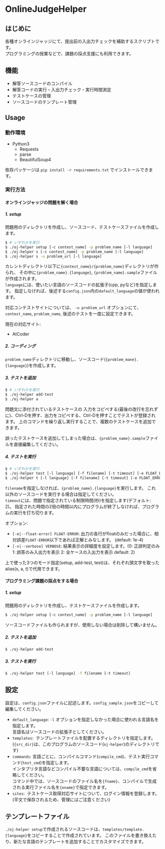 # OnlineJudgeHelper

## はじめに

各種オンラインジャッジにて、提出前の入出力チェックを補助するスクリプトです。  
プログラミングの授業などで、課題の採点支援にも利用できます。

## 機能

+ 解答ソースコードのコンパイル
+ 解答コードの実行・入出力チェック・実行時間測定
+ テストケースの管理
+ ソースコードのテンプレート管理

## Usage
### 動作環境

- Python3
    - Requests
    - parse
    - BeautifulSoup4  

依存パッケージは `pip install -r requirements.txt` でインストールできます。

### 実行方法
#### オンラインジャッジの問題を解く場合
##### 1. setup

問題用のディレクトリを作成し、ソースコード、テストケースファイルを作成します。

``` sh
$ # いずれかを実行
$ ./oj-helper setup [-c contest_name] -p problem_name [-l language]
$ ./oj-helper s [-c contest_name] -p problem_name [-l language]
$ ./oj-helper s -u problem_url [-l language]
```

カレントディレクトリ以下に`{contest_name}/{problem_name}`ディレクトリが作られ、
その中に`{problem_name}.{language}`, `{problem_name}.sample`ファイルが作成されます。  
`language`には、使いたい言語のソースコードの拡張子(cpp, pyなど)を指定します。
指定しなければ、後述する`config.json`内の`dafault_language`の値が使われます。
  
対応コンテストサイトについては、 `-u problem_url` オプションにて、`contest_name`, `problem_name`, 後述のテストを一度に設定できます。
 
現在の対応サイト:
- AtCoder

##### 2. コーディング

`problem_name`ディレクトリに移動し、ソースコード(`{problem_mane}.{language}`)を作成します。

##### 3. テストを追加

``` sh
$ # いずれかを実行
$ ./oj-helper add-test
$ ./oj-helper a
```

問題文に添付されているテストケースの
入力をコピペする(最後の改行を忘れずに)、Ctrl-Dを押す、出力をコピペする、Ctrl-Dを押すことでテストが登録されます。
上のコマンドを繰り返し実行することで、複数のテストケースを追加できます。

誤ったテストケースを追加してしまった場合は、`{problem_name}.sample`ファイルを直接編集してください。

##### 4. テストを実行

``` sh
$ # いずれかを実行
$ ./oj-helper test [-l language] [-f filename] [-t timeout] [-e FLOAT_ERROR] [-v VERBOSE]
$ ./oj-helper t [-l language] [-f filename] [-t timeout] [-e FLOAT_ERROR] [-v VERBOSE]
```
`filename`を指定しなければ、`{problem_name}.{language}`を実行します。
これ以外のソースコードを実行する場合は指定してください。  
`timeout`には、問題で指定されている制限時間(秒)を指定します(デフォルト: 2)。
指定された時間の2倍の時間以内にプログラムが終了しなければ、プログラムの実行を打ち切ります。  
  
オプション:
  
+ `[-e|--float-error] FLOAT-ERROR`: 出力の各行がfloatのみだった場合に、相対誤差`FLOAT-ERROR`以下であれば正解とみなします。 (default: 1e-4)
+ `[-v|--verbose] VERBOSE`: 結果表示の詳細度を設定します。(0: 正誤判定のみ 1: 誤答のみ入出力を表示 2: 全ケースの入出力を表示 default: 2)

上で使った3つのモード指定(setup, add-test, test)は、それぞれ頭文字を取ったalias(s, a, t)で代用できます。

#### プログラミング課題の採点をする場合
##### 1. setup

問題用のディレクトリを作成し、テストケースファイルを作成します。
``` sh
$ ./oj-helper setup [-c contest_name] -p problem_name [-l language]
```
ソースコードファイルも作られますが、使用しない場合は削除して構いません。

##### 2. テストを追加

``` sh
$ ./oj-helper add-test
```

##### 3. テストを実行

``` sh
$ ./oj-helper test [-l language] -f filename [-t timeout]
```

## 設定

設定は、`config.json`ファイルに記述します。`config_sample.json`をコピーして編集してください。
+ `default_language`:
  `-l` オプションを指定しなかった場合に使われる言語名を指定します。  
  言語名はソースコードの拡張子としてください。
+ `templates`:
  テンプレートファイルを配置するディレクトリを指定します。(`{src_dir}`は、このプログラムのソースコード(`oj-helper`)のディレクトリです)
+ `commands`:
  言語ごとに、コンパイルコマンド(`compile_cmd`)、テスト実行コマンド(`test_cmd`)を指定します。  
  インタプリタ言語などコンパイル不要な言語については、`compile_cmd`を省略してください。  
  コマンド中では、ソースコードのファイル名を`{fname}`、コンパイルで生成される実行ファイル名を`{oname}`で指定できます。
+ `sites`:
  テストケース取得対応サイトについて、ログイン情報を登録します。(平文で保存されるため、管理にはご注意ください)

## テンプレートファイル
`./oj-helper setup`で作成されるソースコードは、`templates/template.{language}`をコピーすることで作成されています。
このファイルを書き換えたり、新たな言語のテンプレートを追加することでカスタマイズできます。
